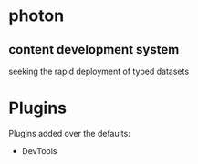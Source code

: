 # photon

## content development system

seeking the rapid deployment of typed datasets

# Plugins

Plugins added over the defaults:
- DevTools
